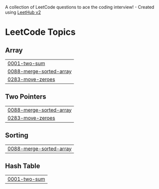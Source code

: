 A collection of LeetCode questions to ace the coding interview! - Created using [LeetHub v2](https://github.com/arunbhardwaj/LeetHub-2.0)
<!---LeetCode Topics Start-->
# LeetCode Topics
## Array
|  |
| ------- |
| [0001-two-sum](https://github.com/nitin62035/-CrackYourPlacement/tree/master/0001-two-sum) |
| [0088-merge-sorted-array](https://github.com/nitin62035/-CrackYourPlacement/tree/master/0088-merge-sorted-array) |
| [0283-move-zeroes](https://github.com/nitin62035/-CrackYourPlacement/tree/master/0283-move-zeroes) |
## Two Pointers
|  |
| ------- |
| [0088-merge-sorted-array](https://github.com/nitin62035/-CrackYourPlacement/tree/master/0088-merge-sorted-array) |
| [0283-move-zeroes](https://github.com/nitin62035/-CrackYourPlacement/tree/master/0283-move-zeroes) |
## Sorting
|  |
| ------- |
| [0088-merge-sorted-array](https://github.com/nitin62035/-CrackYourPlacement/tree/master/0088-merge-sorted-array) |
## Hash Table
|  |
| ------- |
| [0001-two-sum](https://github.com/nitin62035/-CrackYourPlacement/tree/master/0001-two-sum) |
<!---LeetCode Topics End-->